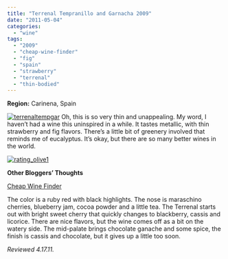 ```yaml
---
title: "Terrenal Tempranillo and Garnacha 2009"
date: "2011-05-04"
categories: 
  - "wine"
tags: 
  - "2009"
  - "cheap-wine-finder"
  - "fig"
  - "spain"
  - "strawberry"
  - "terrenal"
  - "thin-bodied"
---
```


**Region:** Carinena, Spain

[![](http://s3.amazonaws.com/thegourmez-wpmedia/2011/05/terrenaltempgar.jpg "terrenaltempgar")](http://s3.amazonaws.com/thegourmez-wpmedia/2011/05/terrenaltempgar.jpg) Oh, this is so very thin and unappealing. My word, I haven’t had a wine this uninspired in a while. It tastes metallic, with thin strawberry and fig flavors. There’s a little bit of greenery involved that reminds me of eucalyptus. It’s okay, but there are so many better wines in the world.

[![](http://s3.amazonaws.com/thegourmez-wpmedia/2009/04/rating_olive1.gif "rating_olive1")](http://s3.amazonaws.com/thegourmez-wpmedia/2009/04/rating_olive1.gif)

**Other Bloggers’ Thoughts**

[Cheap Wine Finder](http://www.cheapwinefinder.com/2011/04/2009-terrenal-tempranillo-garnacha/)

The color is a ruby red with black highlights. The nose is maraschino cherries, blueberry jam, cocoa powder and a little tea. The Terrenal starts out with bright sweet cherry that quickly changes to blackberry, cassis and licorice. There are nice flavors, but the wine comes off as a bit on the watery side. The mid-palate brings chocolate ganache and some spice, the finish is cassis and chocolate, but it gives up a little too soon.

_Reviewed 4.17.11._
